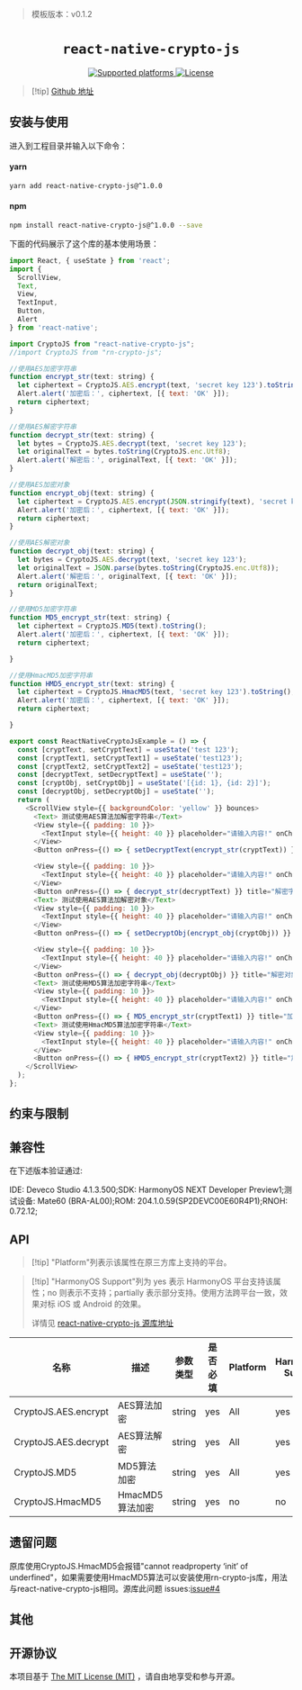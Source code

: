 > 模板版本：v0.1.2

<p align="center">
  <h1 align="center"> <code>react-native-crypto-js</code> </h1>
</p>
<p align="center">
    <a href="https://github.com/imchintan/react-native-crypto-js/blob/master/README.md">
        <img src="https://img.shields.io/badge/platforms-android%20%7C%20ios%20%7C%20harmony%20-lightgrey.svg" alt="Supported platforms" />
    </a>
    <a href="https://github.com/imchintan/react-native-crypto-js/blob/master/LICENSE">
        <img src="https://img.shields.io/badge/license-MIT-green.svg" alt="License" />
    </a>
</p>


> [!tip] [Github 地址](https://github.com/imchintan/react-native-crypto-js)

## 安装与使用

进入到工程目录并输入以下命令：

<!-- tabs:start -->

#### **yarn**

```bash
yarn add react-native-crypto-js@^1.0.0
```

#### **npm**

```bash
npm install react-native-crypto-js@^1.0.0 --save
```

<!-- tabs:end -->

下面的代码展示了这个库的基本使用场景：

```js
import React, { useState } from 'react';
import {
  ScrollView,
  Text,
  View,
  TextInput,
  Button,
  Alert
} from 'react-native';

import CryptoJS from "react-native-crypto-js";
//import CryptoJS from "rn-crypto-js";

//使用AES加密字符串
function encrypt_str(text: string) {
  let ciphertext = CryptoJS.AES.encrypt(text, 'secret key 123').toString();
  Alert.alert('加密后：', ciphertext, [{ text: 'OK' }]);
  return ciphertext;
}

//使用AES解密字符串
function decrypt_str(text: string) {
  let bytes = CryptoJS.AES.decrypt(text, 'secret key 123');
  let originalText = bytes.toString(CryptoJS.enc.Utf8);
  Alert.alert('解密后：', originalText, [{ text: 'OK' }]);
}

//使用AES加密对象
function encrypt_obj(text: string) {
  let ciphertext = CryptoJS.AES.encrypt(JSON.stringify(text), 'secret key 123').toString();
  Alert.alert('加密后：', ciphertext, [{ text: 'OK' }]);
  return ciphertext;
}

//使用AES解密对象
function decrypt_obj(text: string) {
  let bytes = CryptoJS.AES.decrypt(text, 'secret key 123');
  let originalText = JSON.parse(bytes.toString(CryptoJS.enc.Utf8));
  Alert.alert('解密后：', originalText, [{ text: 'OK' }]);
  return originalText;
}

//使用MD5加密字符串
function MD5_encrypt_str(text: string) {
  let ciphertext = CryptoJS.MD5(text).toString();
  Alert.alert('加密后：', ciphertext, [{ text: 'OK' }]);
  return ciphertext;

}

//使用HmacMD5加密字符串
function HMD5_encrypt_str(text: string) {
  let ciphertext = CryptoJS.HmacMD5(text, 'secret key 123').toString();
  Alert.alert('加密后：', ciphertext, [{ text: 'OK' }]);
  return ciphertext;

}

export const ReactNativeCryptoJsExample = () => {
  const [cryptText, setCryptText] = useState('test 123');
  const [cryptText1, setCryptText1] = useState('test123');
  const [cryptText2, setCryptText2] = useState('test123');
  const [decryptText, setDecryptText] = useState('');
  const [cryptObj, setCryptObj] = useState('[{id: 1}, {id: 2}]');
  const [decryptObj, setDecryptObj] = useState('');
  return (
    <ScrollView style={{ backgroundColor: 'yellow' }} bounces>
      <Text> 测试使用AES算法加解密字符串</Text>
      <View style={{ padding: 10 }}>
        <TextInput style={{ height: 40 }} placeholder="请输入内容!" onChangeText={(cryptText: React.SetStateAction<string>) => setCryptText(cryptText)} defaultValue={cryptText} />
      </View>
      <Button onPress={() => { setDecryptText(encrypt_str(cryptText)) }} title="加密字符串" />

      <View style={{ padding: 10 }}>
        <TextInput style={{ height: 40 }} placeholder="请输入内容!" onChangeText={(decryptText: React.SetStateAction<string>) => setDecryptText(decryptText)} defaultValue={decryptText} />
      </View>
      <Button onPress={() => { decrypt_str(decryptText) }} title="解密字符串" />
      <Text> 测试使用AES算法加解密对象</Text>
      <View style={{ padding: 10 }}>
        <TextInput style={{ height: 40 }} placeholder="请输入内容!" onChangeText={(cryptObj: React.SetStateAction<string>) => setCryptObj(cryptObj)} defaultValue={cryptObj} />
      </View>
      <Button onPress={() => { setDecryptObj(encrypt_obj(cryptObj)) }} title="加密对象" />

      <View style={{ padding: 10 }}>
        <TextInput style={{ height: 40 }} placeholder="请输入内容!" onChangeText={(decryptObj: React.SetStateAction<string>) => setDecryptObj(decryptObj)} defaultValue={decryptObj} />
      </View>
      <Button onPress={() => { decrypt_obj(decryptObj) }} title="解密对象" />
      <Text> 测试使用MD5算法加密字符串</Text>
      <View style={{ padding: 10 }}>
        <TextInput style={{ height: 40 }} placeholder="请输入内容!" onChangeText={(cryptText1: React.SetStateAction<string>) => setCryptText1(cryptText1)} defaultValue={cryptText1} />
      </View>
      <Button onPress={() => { MD5_encrypt_str(cryptText1) }} title="加密" />
      <Text> 测试使用HmacMD5算法加密字符串</Text>
      <View style={{ padding: 10 }}>
        <TextInput style={{ height: 40 }} placeholder="请输入内容!" onChangeText={(cryptText2: React.SetStateAction<string>) => setCryptText2(cryptText2)} defaultValue={cryptText2} />
      </View>
      <Button onPress={() => { HMD5_encrypt_str(cryptText2) }} title="加密" />
    </ScrollView>
  );
};
```

## 约束与限制

## 兼容性

在下述版本验证通过:

IDE: Deveco Studio 4.1.3.500;SDK: HarmonyOS NEXT Developer Preview1;测试设备: Mate60 (BRA-AL00);ROM: 204.1.0.59(SP2DEVC00E60R4P1);RNOH: 0.72.12;

## API

> [!tip] "Platform"列表示该属性在原三方库上支持的平台。

> [!tip] "HarmonyOS Support"列为 yes 表示 HarmonyOS 平台支持该属性；no 则表示不支持；partially 表示部分支持。使用方法跨平台一致，效果对标 iOS 或 Android 的效果。
>
> 详情见 [react-native-crypto-js 源库地址](https://github.com/imchintan/react-native-crypto-js/blob/master/README.md)

| 名称                 | 描述            | 参数类型 | 是否必填 | Platform | HarmonyOS Support |
| -------------------- | --------------- | -------- | -------- | -------- | ----------------- |
| CryptoJS.AES.encrypt | AES算法加密     | string   | yes      | All      | yes               |
| CryptoJS.AES.decrypt | AES算法解密     | string   | yes      | All      | yes               |
| CryptoJS.MD5         | MD5算法加密     | string   | yes      | All      | yes               |
| CryptoJS.HmacMD5     | HmacMD5算法加密 | string   | yes      | no       | no                |

## 遗留问题

原库使用CryptoJS.HmacMD5会报错"cannot readproperty ‘init’ of underfined"，如果需要使用HmacMD5算法可以安装使用rn-crypto-js库，用法与react-native-crypto-js相同。源库此问题 issues:[issue#4](https://github.com/imchintan/react-native-crypto-js/issues/3)

## 其他

## 开源协议

本项目基于 [The MIT License (MIT)](https://github.com/imchintan/react-native-crypto-js/blob/master/LICENSE) ，请自由地享受和参与开源。
